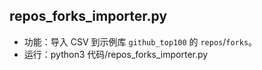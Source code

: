 ## repos_forks_importer.py
- 功能：导入 CSV 到示例库 `github_top100` 的 `repos`/`forks`。
- 运行：python3 代码/repos_forks_importer.py
